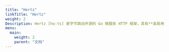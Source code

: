 ```yaml
---
title: "Hertz"
linkTitle: "Hertz"
weight: 2
Description: Hertz [həːts] 是字节跳动开源的 Go 微服务 HTTP 框架，具有**高易用性**、**高性能**、**高扩展性**等特点。如果对微服务性能有要求，又希望框架能够充分满足企业内部的可定制化需求，Hertz 会是一个不错的选择。
menu:
  main:
    weight: 2
    parent: "文档"
---
```

